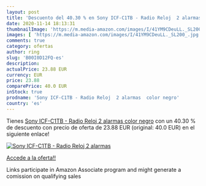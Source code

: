 ```yaml
---
layout: post
title: 'Descuento del 40.30 % en Sony ICF-C1TB - Radio Reloj  2 alarmas  '
date: 2020-11-14 18:13:31
thumbnailImage: 'https://m.media-amazon.com/images/I/41YM9CDeuLL._SL200_.jpg'
images: [ 'https://m.media-amazon.com/images/I/41YM9CDeuLL._SL200_.jpg' ]
comments: true
category: ofertas
author: ring
slug: 'B00I0D12FQ-es'
description:
actualPrice: 23.88 EUR
currency: EUR
price: 23.88
comparePrice: 40.0 EUR
inStock: true
prodname: 'Sony ICF-C1TB - Radio Reloj  2 alarmas  color negro'
country: 'es'
---
```


Tienes [Sony ICF-C1TB - Radio Reloj  2 alarmas  color negro](https://www.amazon.es/dp/B00I0D12FQ/?tag=tolees-21) con un 40.30 % de descuento con precio de oferta de 23.88 EUR (original: 40.0 EUR) en el siguiente enlace!

[![Sony ICF-C1TB - Radio Reloj  2 alarmas  ](https://m.media-amazon.com/images/I/41YM9CDeuLL._SL200_.jpg)](https://www.amazon.es/dp/B00I0D12FQ/?tag=tolees-21)

[Accede a la oferta!!](https://www.amazon.es/dp/B00I0D12FQ/?tag=tolees-21)

Links participate in Amazon Associate program and might generate a comission on qualifying sales


